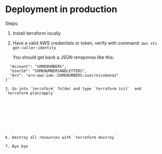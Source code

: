 # Deployment in production

Steps:

1. Install terraform locally

2. Have a valid AWS credentials or token, verify with command:
  `aws sts get-caller-identity`

   You should get back a JSON rensponse like this:

  ```{
    "Account": "SOMENUMBERS",
    "UserId": "SOMENUMBERSANDLETTERS",
    "Arn": "arn:aws:iam::SOMENUMBERS:user/nicobenaz"
  }```

3. Go into `terraform` folder and type `terraform init`  and `terraform plan/apply`









6. Destroy all resources with `terraform destroy`

7. Bye bye
